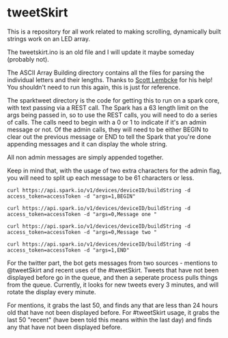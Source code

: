 tweetSkirt
==========
This is a repository for all work related to making scrolling, dynamically built strings work on an LED array.

The tweetskirt.ino is an old file and I will update it maybe someday (probably not). 

The ASCII Array Building directory contains all the files for parsing the individual letters and their lengths. Thanks to [Scott Lembcke](https://github.com/slembcke) for his help! You shouldn't need to run this again, this is just for reference.

The sparktweet directory is the code for getting this to run on a spark core, with text passing via a REST call. The Spark has a 63 length limit on the args being passed in, so to use the REST calls, you will need to do a series of calls. The calls need to begin with a 0 or 1 to indicate if it's an admin message or not. Of the admin calls, they will need to be either BEGIN to clear out the previous message or END to tell the Spark that you're done appending messages and it can display the whole string.

All non admin messages are simply appended together.

Keep in mind that, with the usage of two extra characters for the admin flag, you will need to split up each message to be 61 characters or less.

```
curl https://api.spark.io/v1/devices/deviceID/buildString -d access_token=accessToken -d "args=1,BEGIN"

curl https://api.spark.io/v1/devices/deviceID/buildString -d access_token=accessToken -d "args=0,Message one "

curl https://api.spark.io/v1/devices/deviceID/buildString -d access_token=accessToken -d "args=0,Message two "

curl https://api.spark.io/v1/devices/deviceID/buildString -d access_token=accessToken -d "args=1,END"
```

For the twitter part, the bot gets messages from two sources - mentions to @tweetSkirt and recent uses of the #tweetSkirt. Tweets that have not been displayed before go in the queue, and then a seperate process pulls things from the queue. Currently, it looks for new tweets every 3 minutes, and will rotate the display every minute. 

For mentions, it grabs the last 50, and finds any that are less than 24 hours old that have not been displayed before. For #tweetSkirt usage, it grabs the last 50 "recent" (have been told this means within the last day) and finds any that have not been displayed before.